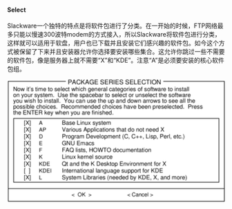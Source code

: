 #### Select

Slackware一个独特的特点是将软件包进行了分类。在一开始的时候，FTP网络最多只能以慢速300波特modem的方式接入，所以Slackware将软件包进行分类，这样就可以适用于软盘，用户也已下载并且安装它们感兴趣的软件包。如今这个方式被保留了下来并且安装器允许你选择要安装哪些集合。这允许你跳过一些不需要的软件包，像是服务器上就不需要“X”和“KDE”。注意“A”是必须要安装的核心软件包组。

![](../../png/setup-select.png)

